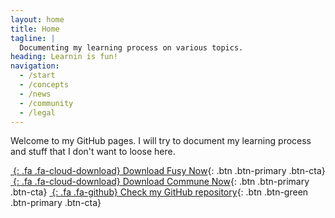 ```yaml
---
layout: home
title: Home
tagline: |
  Documenting my learning process on various topics.
heading: Learnin is fun!
navigation:
  - /start
  - /concepts
  - /news
  - /community
  - /legal
---
```


Welcome to my GitHub pages.
I will try to document my learning process and stuff that I don't want to loose here.

<div class="cta-container">

[*&nbsp;*{: .fa .fa-cloud-download} Download Fusy Now][FUSY]{: .btn .btn-primary .btn-cta}
[*&nbsp;*{: .fa .fa-cloud-download} Download Commune Now][FUSY]{: .btn .btn-primary .btn-cta}
[*&nbsp;*{: .fa .fa-github} Check my GitHub repository][GHREPO]{: .btn .btn-green .btn-primary .btn-cta}

</div>

[FUSY]: https://github.com/CamilleBC/fusy
[COMMUNE]: https://github.com/CamilleBC/commune
[GHREPO]: https://github.com/CamilleBC/
